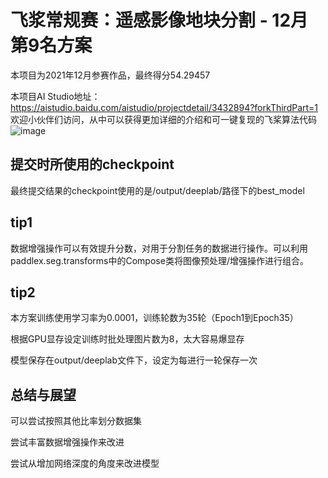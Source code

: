 # 飞浆常规赛：遥感影像地块分割 - 12月第9名方案

本项目为2021年12月参赛作品，最终得分54.29457

本项目AI Studio地址：https://aistudio.baidu.com/aistudio/projectdetail/3432894?forkThirdPart=1
欢迎小伙伴们访问，从中可以获得更加详细的介绍和可一键复现的飞桨算法代码
![image](https://user-images.githubusercontent.com/95835850/150481312-98b26be4-3a85-4b20-b930-a5023a580f95.png)

## 提交时所使用的checkpoint
最终提交结果的checkpoint使用的是/output/deeplab/路径下的best_model

## tip1
数据增强操作可以有效提升分数，对用于分割任务的数据进行操作。可以利用paddlex.seg.transforms中的Compose类将图像预处理/增强操作进行组合。

## tip2
本方案训练使用学习率为0.0001，训练轮数为35轮（Epoch1到Epoch35）

根据GPU显存设定训练时批处理图片数为8，太大容易爆显存

模型保存在output/deeplab文件下，设定为每进行一轮保存一次

## 总结与展望
可以尝试按照其他比率划分数据集

尝试丰富数据增强操作来改进

尝试从增加网络深度的角度来改进模型
